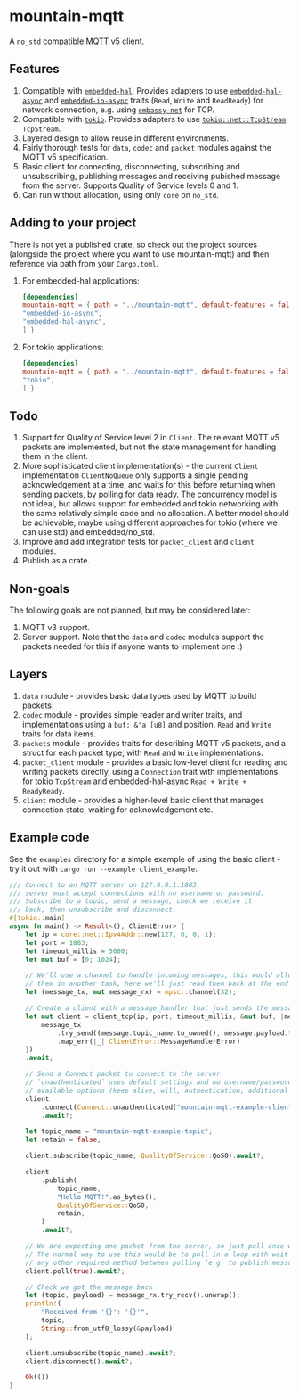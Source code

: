 # mountain-mqtt

A `no_std` compatible [MQTT v5](https://docs.oasis-open.org/mqtt/mqtt/v5.0/os/mqtt-v5.0-os.html) client.

## Features

1. Compatible with [`embedded-hal`](https://github.com/rust-embedded/embedded-hal). Provides adapters to use [`embedded-hal-async`](https://crates.io/crates/embedded-hal-async) and [`embedded-io-async`](https://crates.io/crates/embedded-io-async) traits (`Read`, `Write` and `ReadReady`) for network connection, e.g. using [`embassy-net`](https://crates.io/crates/embassy-net) for TCP.
2. Compatible with [`tokio`](https://tokio.rs). Provides adapters to use [`tokio::net::TcpStream`](https://docs.rs/tokio/latest/tokio/net/struct.TcpStream.html) `TcpStream`.
3. Layered design to allow reuse in different environments.
4. Fairly thorough tests for `data`, `codec` and `packet` modules against the MQTT v5 specification.
5. Basic client for connecting, disconnecting, subscribing and unsubscribing, publishing messages and receiving pubished message from the server. Supports Quality of Service levels 0 and 1.
6. Can run without allocation, using only `core` on `no_std`.

## Adding to your project

There is not yet a published crate, so check out the project sources (alongside the project where you want to use mountain-mqtt) and then reference via path from your `Cargo.toml`.

1. For embedded-hal applications:

   ```toml
   [dependencies]
   mountain-mqtt = { path = "../mountain-mqtt", default-features = false, features = [
   "embedded-io-async",
   "embedded-hal-async",
   ] }
   ```

2. For tokio applications:

   ```toml
   [dependencies]
   mountain-mqtt = { path = "../mountain-mqtt", default-features = false, features = [
   "tokio",
   ] }
   ```

## Todo

1. Support for Quality of Service level 2 in `Client`. The relevant MQTT v5 packets are implemented, but not the state management for handling them in the client.
2. More sophisticated client implementation(s) - the current `Client` implementation `ClientNoQueue` only supports a single pending acknowledgement at a time, and waits for this before returning when sending packets, by polling for data ready. The concurrency model is not ideal, but allows support for embedded and tokio networking with the same relatively simple code and no allocation. A better model should be achievable, maybe using different approaches for tokio (where we can use std) and embedded/no_std.
3. Improve and add integration tests for `packet_client` and `client` modules.
4. Publish as a crate.

## Non-goals

The following goals are not planned, but may be considered later:

1. MQTT v3 support.
2. Server support. Note that the `data` and `codec` modules support the packets needed for this if anyone wants to implement one :)

## Layers

1. `data` module - provides basic data types used by MQTT to build packets.
2. `codec` module - provides simple reader and writer traits, and implementations using a `buf: &'a [u8]` and position. `Read` and `Write` traits for data items.
3. `packets` module - provides traits for describing MQTT v5 packets, and a struct for each packet type, with `Read` and `Write` implementations.
4. `packet_client` module - provides a basic low-level client for reading and writing packets directly, using a `Connection` trait with implementations for tokio `TcpStream` and embedded-hal-async `Read + Write + ReadyReady`.
5. `client` module - provides a higher-level basic client that manages connection state, waiting for acknowledgement etc.

## Example code

See the `examples` directory for a simple example of using the basic client - try it out with `cargo run --example client_example`:

```rust
/// Connect to an MQTT server on 127.0.0.1:1883,
/// server must accept connections with no username or password.
/// Subscribe to a topic, send a message, check we receive it
/// back, then unsubscribe and disconnect.
#[tokio::main]
async fn main() -> Result<(), ClientError> {
    let ip = core::net::Ipv4Addr::new(127, 0, 0, 1);
    let port = 1883;
    let timeout_millis = 5000;
    let mut buf = [0; 1024];

    // We'll use a channel to handle incoming messages, this would allow us to receive
    // them in another task, here we'll just read them back at the end of the example
    let (message_tx, mut message_rx) = mpsc::channel(32);

    // Create a client with a message_handler that just sends the messages on to the channel
    let mut client = client_tcp(ip, port, timeout_millis, &mut buf, |message| {
        message_tx
            .try_send((message.topic_name.to_owned(), message.payload.to_vec()))
            .map_err(|_| ClientError::MessageHandlerError)
    })
    .await;

    // Send a Connect packet to connect to the server.
    // `unauthenticated` uses default settings and no username/password, see `Connect::new` for
    // available options (keep alive, will, authentication, additional properties etc.)
    client
        .connect(Connect::unauthenticated("mountain-mqtt-example-client-id"))
        .await?;

    let topic_name = "mountain-mqtt-example-topic";
    let retain = false;

    client.subscribe(topic_name, QualityOfService::QoS0).await?;

    client
        .publish(
            topic_name,
            "Hello MQTT!".as_bytes(),
            QualityOfService::QoS0,
            retain,
        )
        .await?;

    // We are expecting one packet from the server, so just poll once with wait = true.
    // The normal way to use this would be to poll in a loop with wait = false, calling
    // any other required method between polling (e.g. to publish messages, send pings etc.)
    client.poll(true).await?;

    // Check we got the message back
    let (topic, payload) = message_rx.try_recv().unwrap();
    println!(
        "Received from '{}': '{}'",
        topic,
        String::from_utf8_lossy(&payload)
    );

    client.unsubscribe(topic_name).await?;
    client.disconnect().await?;

    Ok(())
}
```
